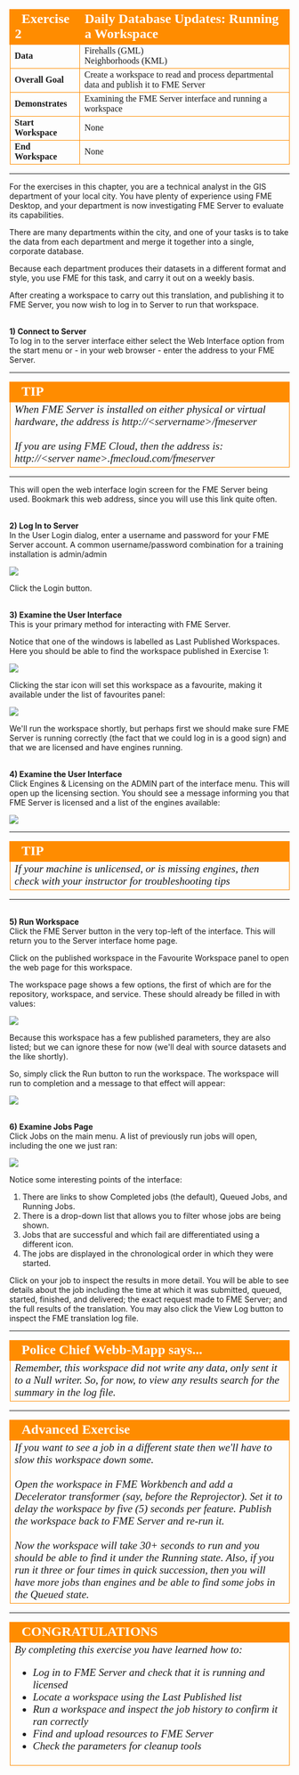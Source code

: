 <!--Exercise Section-->


<table style="border-spacing: 0px;border-collapse: collapse;font-family:serif">
<tr>
<td width=25% style="vertical-align:middle;background-color:darkorange;border: 2px solid darkorange">
<i class="fa fa-cogs fa-lg fa-pull-left fa-fw" style="color:white;padding-right: 12px;vertical-align:text-top"></i>
<span style="color:white;font-size:x-large;font-weight: bold">Exercise 2</span>
</td>
<td style="border: 2px solid darkorange;background-color:darkorange;color:white">
<span style="color:white;font-size:x-large;font-weight: bold">Daily Database Updates: Running a Workspace</span>
</td>
</tr>

<tr>
<td style="border: 1px solid darkorange; font-weight: bold">Data</td>
<td style="border: 1px solid darkorange">Firehalls (GML)<br>Neighborhoods (KML)</td>
</tr>

<tr>
<td style="border: 1px solid darkorange; font-weight: bold">Overall Goal</td>
<td style="border: 1px solid darkorange">Create a workspace to read and process departmental data and publish it to FME Server</td>
</tr>

<tr>
<td style="border: 1px solid darkorange; font-weight: bold">Demonstrates</td>
<td style="border: 1px solid darkorange">Examining the FME Server interface and running a workspace</td>
</tr>

<tr>
<td style="border: 1px solid darkorange; font-weight: bold">Start Workspace</td>
<td style="border: 1px solid darkorange">None</td>
</tr>

<tr>
<td style="border: 1px solid darkorange; font-weight: bold">End Workspace</td>
<td style="border: 1px solid darkorange">None</td>
</tr>

</table>

---

For the exercises in this chapter, you are a technical analyst in the GIS department of your local city. You have plenty of experience using FME Desktop, and your department is now investigating FME Server to evaluate its capabilities.

There are many departments within the city, and one of your tasks is to take the data from each department and merge it together into a single, corporate database.

Because each department produces their datasets in a different format and style, you use FME for this task, and carry it out on a weekly basis.   

After creating a workspace to carry out this translation, and publishing it to FME Server, you now wish to log in to Server to run that workspace. 


<br>**1) Connect to Server**
<br>To log in to the server interface either select the Web Interface option from the start menu or - in your web browser - enter the address to your FME Server.

---

<table style="border-spacing: 0px">
<tr>
<td style="vertical-align:middle;background-color:darkorange;border: 2px solid darkorange">
<i class="fa fa-info-circle fa-lg fa-pull-left fa-fw" style="color:white;padding-right: 12px;vertical-align:text-top"></i>
<span style="color:white;font-size:x-large;font-weight: bold;font-family:serif">TIP</span>
</td>
</tr>

<tr>
<td style="border: 1px solid darkorange">
<span style="font-family:serif; font-style:italic; font-size:larger">
When FME Server is installed on either physical or virtual hardware, the address is http://&lt;servername&gt;/fmeserver
<br><br>If you are using FME Cloud, then the address is: http://&lt;server name&gt;.fmecloud.com/fmeserver
</span>
</td>
</tr>
</table>

---

This will open the web interface login screen for the FME Server being used. Bookmark this web address, since you will use this link quite often.


<br>**2) Log In to Server**
<br>In the User Login dialog, enter a username and password for your FME Server account. A common username/password combination for a training installation is admin/admin

![](./Images/Img1.217.Ex2.LogInWindow.png)

Click the Login button.


<br>**3) Examine the User Interface**
<br>This is your primary method for interacting with FME Server.

Notice that one of the windows is labelled as Last Published Workspaces. Here you should be able to find the workspace published in Exercise 1:

![](./Images/Img1.218.Ex2.StarWorkspace.png)

Clicking the star icon will set this workspace as a favourite, making it available under the list of favourites panel:

![](./Images/Img1.219.Ex2.StarredWorkspace.png)

We'll run the workspace shortly, but perhaps first we should make sure FME Server is running correctly (the fact that we could log in is a good sign) and that we are licensed and have engines running.


<br>**4) Examine the User Interface**
<br>Click Engines & Licensing on the ADMIN part of the interface menu. This will open up the licensing section. You should see a message informing you that FME Server is licensed and a list of the engines available:

![](./Images/Img1.220.Ex2.LicensingInfo.png)

---

<table style="border-spacing: 0px">
<tr>
<td style="vertical-align:middle;background-color:darkorange;border: 2px solid darkorange">
<i class="fa fa-info-circle fa-lg fa-pull-left fa-fw" style="color:white;padding-right: 12px;vertical-align:text-top"></i>
<span style="color:white;font-size:x-large;font-weight: bold;font-family:serif">TIP</span>
</td>
</tr>

<tr>
<td style="border: 1px solid darkorange">
<span style="font-family:serif; font-style:italic; font-size:larger">
If your machine is unlicensed, or is missing engines, then check with your instructor for troubleshooting tips
</span>
</td>
</tr>
</table>

---

<br>**5) Run Workspace**
<br>Click the FME Server button in the very top-left of the interface. This will return you to the Server interface home page.

Click on the published workspace in the Favourite Workspace panel to open the web page for this workspace.

The workspace page shows a few options, the first of which are for the repository, workspace, and service. These should already be filled in with values:

![](./Images/Img1.221.Ex2.RunWorkspaceDialog.png)

Because this workspace has a few published parameters, they are also listed; but we can ignore these for now (we'll deal with source datasets and the like shortly). 

So, simply click the Run button to run the workspace. The workspace will run to completion and a message to that effect will appear:

![](./Images/Img1.222.Ex2.RanWorkspace.png)


<br>**6) Examine Jobs Page**
<br>Click Jobs on the main menu. A list of previously run jobs will open, including the one we just ran:

![](./Images/Img1.223.Ex2.JobsWindow.png)

Notice some interesting points of the interface:

1. There are links to show Completed jobs (the default), Queued Jobs, and Running Jobs.
2. There is a drop-down list that allows you to filter whose jobs are being shown.
3. Jobs that are successful and which fail are differentiated using a different icon.
4. The jobs are displayed in the chronological order in which they were started.

Click on your job to inspect the results in more detail. You will be able to see details about the job including the time at which it was submitted, queued, started, finished, and delivered; the exact request made to FME Server; and the full results of the translation. You may also click the View Log button to inspect the FME translation log file.

---

<!--Person X Says Section-->

<table style="border-spacing: 0px">
<tr>
<td style="vertical-align:middle;background-color:darkorange;border: 2px solid darkorange">
<i class="fa fa-quote-left fa-lg fa-pull-left fa-fw" style="color:white;padding-right: 12px;vertical-align:text-top"></i>
<span style="color:white;font-size:x-large;font-weight: bold;font-family:serif">Police Chief Webb-Mapp says...</span>
</td>
</tr>

<tr>
<td style="border: 1px solid darkorange">
<span style="font-family:serif; font-style:italic; font-size:larger">
Remember, this workspace did not write any data, only sent it to a Null writer. So, for now, to view any results search for the summary in the log file.
</span>
</td>
</tr>
</table>

---

<!--Advanced Exercise Section-->

<table style="border-spacing: 0px">
<tr>
<td style="vertical-align:middle;background-color:darkorange;border: 2px solid darkorange">
<i class="fa fa-cogs fa-lg fa-pull-left fa-fw" style="color:white;padding-right: 12px;vertical-align:text-top"></i>
<span style="color:white;font-size:x-large;font-weight: bold;font-family:serif">Advanced Exercise</span>
</td>
</tr>

<tr>
<td style="border: 1px solid darkorange">
<span style="font-family:serif; font-style:italic; font-size:larger">
If you want to see a job in a different state then we'll have to slow this workspace down some.
<br><br>Open the workspace in FME Workbench and add a Decelerator transformer (say, before the Reprojector). Set it to delay the workspace by five (5) seconds per feature. Publish the workspace back to FME Server and re-run it.
<br><br>Now the workspace will take 30+ seconds to run and you should be able to find it under the Running state. Also, if you run it three or four times in quick succession, then you will have more jobs than engines and be able to find some jobs in the Queued state.   
</span>
</td>
</tr>
</table>

---

<!--Exercise Congratulations Section--> 

<table style="border-spacing: 0px">
<tr>
<td style="vertical-align:middle;background-color:darkorange;border: 2px solid darkorange">
<i class="fa fa-thumbs-o-up fa-lg fa-pull-left fa-fw" style="color:white;padding-right: 12px;vertical-align:text-top"></i>
<span style="color:white;font-size:x-large;font-weight: bold;font-family:serif">CONGRATULATIONS</span>
</td>
</tr>

<tr>
<td style="border: 1px solid darkorange">
<span style="font-family:serif; font-style:italic; font-size:larger">
By completing this exercise you have learned how to:
<br>
<ul><li>Log in to FME Server and check that it is running and licensed</li>
<li>Locate a workspace using the Last Published list</li>
<li>Run a workspace and inspect the job history to confirm it ran correctly</li>
<li>Find and upload resources to FME Server</li>
<li>Check the parameters for cleanup tools</li></ul>
</span>
</td>
</tr>
</table>
